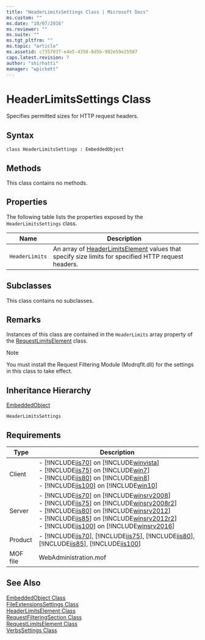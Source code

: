 ```yaml
---
title: "HeaderLimitsSettings Class | Microsoft Docs"
ms.custom: ""
ms.date: "10/07/2016"
ms.reviewer: ""
ms.suite: ""
ms.tgt_pltfrm: ""
ms.topic: "article"
ms.assetid: c7357037-e4e5-4358-8d5b-982e59e25507
caps.latest.revision: 7
author: "shirhatti"
manager: "wpickett"
---
```

# HeaderLimitsSettings Class
Specifies permitted sizes for HTTP request headers.  
  
## Syntax  
  
```vbs  
class HeaderLimitsSettings : EmbeddedObject  
```  
  
## Methods  
 This class contains no methods.  
  
## Properties  
 The following table lists the properties exposed by the `HeaderLimitsSettings` class.  
  
|Name|Description|  
|----------|-----------------|  
|`HeaderLimits`|An array of [HeaderLimitsElement](../../reference/admin/headerlimitselement-class.md) values that specify size limits for specified HTTP request headers.|  
  
## Subclasses  
 This class contains no subclasses.  
  
## Remarks  
 Instances of this class are contained in the `HeaderLimits` array property of the [RequestLimitsElement](../../reference/admin/requestlimitselement-class.md) class.  
  
> [!NOTE]
>  You must install the Request Filtering Module (Modrqflt.dll) for the settings in this class to take effect.  
  
## Inheritance Hierarchy  
 [EmbeddedObject](../../reference/admin/embeddedobject-class1.md)  
  
 `HeaderLimitsSettings`  
  
## Requirements  
  
|Type|Description|  
|----------|-----------------|  
|Client|-   [!INCLUDE[iis70](../../reference/admin/includes/iis70-md.md)] on [!INCLUDE[winvista](../../reference/admin/includes/winvista-md.md)]<br />-   [!INCLUDE[iis75](../../reference/admin/includes/iis75-md.md)] on [!INCLUDE[win7](../../reference/admin/includes/win7-md.md)]<br />-   [!INCLUDE[iis80](../../reference/admin/includes/iis80-md.md)] on [!INCLUDE[win8](../../reference/admin/includes/win8-md.md)]<br />-   [!INCLUDE[iis100](../../reference/admin/includes/iis100-md.md)] on [!INCLUDE[win10](../../reference/admin/includes/win10-md.md)]|  
|Server|-   [!INCLUDE[iis70](../../reference/admin/includes/iis70-md.md)] on [!INCLUDE[winsrv2008](../../reference/admin/includes/winsrv2008-md.md)]<br />-   [!INCLUDE[iis75](../../reference/admin/includes/iis75-md.md)] on [!INCLUDE[winsrv2008r2](../../reference/admin/includes/winsrv2008r2-md.md)]<br />-   [!INCLUDE[iis80](../../reference/admin/includes/iis80-md.md)] on [!INCLUDE[winsrv2012](../../reference/admin/includes/winsrv2012-md.md)]<br />-   [!INCLUDE[iis85](../../reference/admin/includes/iis85-md.md)] on [!INCLUDE[winsrv2012r2](../../reference/admin/includes/winsrv2012r2-md.md)]<br />-   [!INCLUDE[iis100](../../reference/admin/includes/iis100-md.md)] on [!INCLUDE[winsrv2016](../../reference/admin/includes/winsrv2016-md.md)]|  
|Product|-   [!INCLUDE[iis70](../../reference/admin/includes/iis70-md.md)], [!INCLUDE[iis75](../../reference/admin/includes/iis75-md.md)], [!INCLUDE[iis80](../../reference/admin/includes/iis80-md.md)], [!INCLUDE[iis85](../../reference/admin/includes/iis85-md.md)], [!INCLUDE[iis100](../../reference/admin/includes/iis100-md.md)]|  
|MOF file|WebAdministration.mof|  
  
## See Also  
 [EmbeddedObject Class](../../reference/admin/embeddedobject-class1.md)   
 [FileExtensionsSettings Class](../../reference/admin/fileextensionssettings-class.md)   
 [HeaderLimitsElement Class](../../reference/admin/headerlimitselement-class.md)   
 [RequestFilteringSection Class](../../reference/admin/requestfilteringsection-class.md)   
 [RequestLimitsElement Class](../../reference/admin/requestlimitselement-class.md)   
 [VerbsSettings Class](../../reference/admin/verbssettings-class.md)